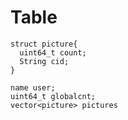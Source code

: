 
Table
======
```
struct picture{
  uint64_t count;
  String cid;
}
```
```
name user;
uint64_t globalcnt;
vector<picture> pictures
```


